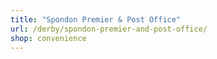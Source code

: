 ```yaml
---
title: "Spondon Premier & Post Office"
url: /derby/spondon-premier-and-post-office/
shop: convenience
---
```


